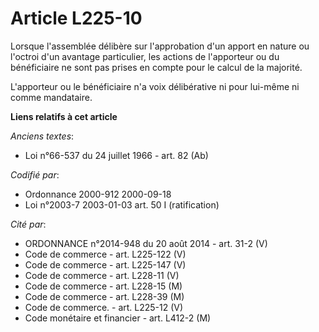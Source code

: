 # Article L225-10

Lorsque l'assemblée délibère sur l'approbation d'un apport en nature ou l'octroi d'un avantage particulier, les actions de
l'apporteur ou du bénéficiaire ne sont pas prises en compte pour le calcul de la majorité.

L'apporteur ou le bénéficiaire n'a voix délibérative ni pour lui-même ni comme mandataire.

**Liens relatifs à cet article**

_Anciens textes_:

  - Loi n°66-537 du 24 juillet 1966 - art. 82 (Ab)

_Codifié par_:

  - Ordonnance 2000-912 2000-09-18
  - Loi n°2003-7 2003-01-03 art. 50 I (ratification)

_Cité par_:

  - ORDONNANCE n°2014-948 du 20 août 2014 - art. 31-2 (V)
  - Code de commerce - art. L225-122 (V)
  - Code de commerce - art. L225-147 (V)
  - Code de commerce - art. L228-11 (V)
  - Code de commerce - art. L228-15 (M)
  - Code de commerce - art. L228-39 (M)
  - Code de commerce. - art. L225-12 (V)
  - Code monétaire et financier - art. L412-2 (M)
